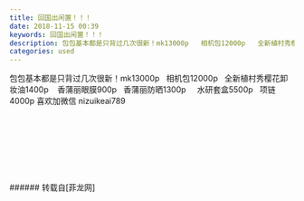 ```yaml
---
title: 回国出闲置！！！
date: 2018-11-15 00:39
keywords: 回国出闲置！！！
description: 包包基本都是只背过几次很新！mk13000p   相机包12000p   全新植村秀樱花卸妆油1400p    香蒲丽眼膜900p   香蒲丽防晒1300p     水研套盒5500p   项链4000p 喜欢加微信 nizuikeai789
categories: used
---
```

<td class="t_f" id="postmessage_2279292">

包包基本都是只背过几次很新！mk13000p   相机包12000p   全新植村秀樱花卸妆油1400p    香蒲丽眼膜900p   香蒲丽防晒1300p     水研套盒5500p   项链4000p 喜欢加微信 nizuikeai789<br/>
<img alt="" border="0" class="zoom" data-cf-modified-6aeaed16cde5ff482da66f8e-="" file="http://www.flw.ph/data/appbyme/upload/image/201811/15/3AodV1AqfzTV.jpg" id="aimg_ogKGI" lazyloadthumb="1" onclick="" onmouseover="" src="http://www.flw.ph/data/appbyme/upload/image/201811/15/3AodV1AqfzTV.jpg"/><br/>
<br/>
<img alt="" border="0" class="zoom" data-cf-modified-6aeaed16cde5ff482da66f8e-="" file="http://www.flw.ph/data/appbyme/upload/image/201811/15/e2sVeHq9h24k.jpg" id="aimg_ezQha" lazyloadthumb="1" onclick="" onmouseover="" src="http://www.flw.ph/data/appbyme/upload/image/201811/15/e2sVeHq9h24k.jpg"/><br/>
<br/>
<img alt="" border="0" class="zoom" data-cf-modified-6aeaed16cde5ff482da66f8e-="" file="http://www.flw.ph/data/appbyme/upload/image/201811/15/6RUh0URvQBRr.jpg" id="aimg_g333p" lazyloadthumb="1" onclick="" onmouseover="" src="http://www.flw.ph/data/appbyme/upload/image/201811/15/6RUh0URvQBRr.jpg"/><br/>
<br/>
<img alt="" border="0" class="zoom" data-cf-modified-6aeaed16cde5ff482da66f8e-="" file="http://www.flw.ph/data/appbyme/upload/image/201811/15/BrAvsgc5yJYW.jpg" id="aimg_w2QKn" lazyloadthumb="1" onclick="" onmouseover="" src="http://www.flw.ph/data/appbyme/upload/image/201811/15/BrAvsgc5yJYW.jpg"/><br/>
<br/>
<img alt="" border="0" class="zoom" data-cf-modified-6aeaed16cde5ff482da66f8e-="" file="http://www.flw.ph/data/appbyme/upload/image/201811/15/bYIz9tZLhp2V.jpg" id="aimg_JGOZ7" lazyloadthumb="1" onclick="" onmouseover="" src="http://www.flw.ph/data/appbyme/upload/image/201811/15/bYIz9tZLhp2V.jpg"/><br/>
<br/>
<img alt="" border="0" class="zoom" data-cf-modified-6aeaed16cde5ff482da66f8e-="" file="http://www.flw.ph/data/appbyme/upload/image/201811/15/I17gQ2mjKAAW.jpg" id="aimg_IuE55" lazyloadthumb="1" onclick="" onmouseover="" src="http://www.flw.ph/data/appbyme/upload/image/201811/15/I17gQ2mjKAAW.jpg"/><br/>
<br/>
<img alt="" border="0" class="zoom" data-cf-modified-6aeaed16cde5ff482da66f8e-="" file="http://www.flw.ph/data/appbyme/upload/image/201811/15/6WukrR08culG.jpg" id="aimg_L0JLA" lazyloadthumb="1" onclick="" onmouseover="" src="http://www.flw.ph/data/appbyme/upload/image/201811/15/6WukrR08culG.jpg"/><br/>
<br/>
</td>
###### 转载自[菲龙网]